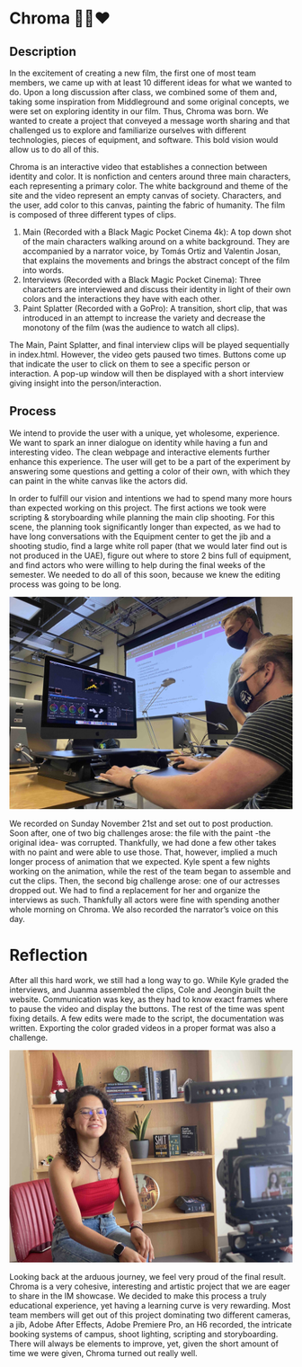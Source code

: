 # Chroma 💛💙❤️


## Description 

In the excitement of creating a new film, the first one of most team members, we came up with at least 10 different ideas for what we wanted to do. Upon a long discussion after class, we combined some of them and, taking some inspiration from Middleground and some original concepts, we were set on exploring identity in our film. Thus, Chroma was born. We wanted to create a project that conveyed a message worth sharing and that challenged us to explore and familiarize ourselves with different technologies, pieces of equipment, and software. This bold vision would allow us to do all of this. 

Chroma is an interactive video that establishes a connection between identity and color. It is nonfiction and centers around three main characters, each representing a primary color. The white background and theme of the site and the video represent an empty canvas of society. Characters, and the user, add color to this canvas, painting the fabric of humanity. The film is composed of three different types of clips. 
<ol>
 <li> Main (Recorded with a Black Magic Pocket Cinema 4k): A top down shot of the main characters walking around on a white background.  They are accompanied by a narrator voice, by Tomás Ortiz and Valentin Josan, that explains the movements and brings the abstract concept of the film into words. </li>
 <li> Interviews (Recorded with a Black Magic Pocket Cinema): Three characters are interviewed and discuss their identity in light of their own colors and the interactions they have with each other. </li>
 <li> Paint Splatter (Recorded with a GoPro): A transition, short clip, that was introduced in an attempt to increase the variety and decrease the monotony of the film (was the audience to watch all clips).</li>
</ol>
The Main, Paint Splatter, and final interview clips will be played sequentially in index.html. However, the video gets paused two times. Buttons come up that indicate the user to click on them to see a specific person or interaction. A pop-up window will then be displayed with a short interview giving insight into the person/interaction. 

## Process 

We intend to provide the user with a unique,  yet wholesome, experience. We want to spark an inner dialogue on identity while having a fun and interesting video. The clean webpage and interactive elements further enhance this experience. The user will get to be a part of the experiment by answering some questions and getting a color of their own, with which they can paint in the white canvas like the actors did. 

In order to fulfill our vision and intentions we had to spend many more hours than expected working on this project. The first actions we took were scripting & storyboarding while planning the main clip shooting. For this scene, the planning took significantly longer than expected, as we had to have long conversations with the Equipment center to get the jib and a shooting studio, find a large white roll paper (that we would later find out is not produced in the UAE), figure out where to store 2 bins full of equipment, and find actors who were willing to help during the final weeks of the semester. We needed to do all of this soon, because we knew the editing process was going to be long. 

 ![alt text](/Documentation/Animation.jpg)


We recorded on Sunday November 21st and set out to post production. Soon after, one of two big challenges arose: the file with the paint -the original idea- was corrupted. Thankfully, we had done a few other takes with no paint and were able to use those. That, however, implied a much longer process of animation that we expected. Kyle spent a few nights working on the animation, while the rest of the team began to assemble and cut the clips. Then, the second big challenge arose: one of our actresses dropped out. We had to find a replacement for her and organize the interviews as such. Thankfully all actors were fine with spending another whole morning on Chroma. We also recorded the narrator’s voice on this day.

# Reflection 

After all this hard work, we still had a long way to go. While Kyle graded the interviews, and Juanma assembled the clips, Cole and Jeongin built the website. Communication was key, as they had to know exact frames where to pause the video and display the buttons. The rest of the time was spent fixing details. A few edits were made to the script, the documentation was written. Exporting the color graded videos in a proper format was also a challenge.
 
 ![alt text](/Documentation/Interviews.jpg)

 
Looking back at the arduous journey, we feel very proud of the final result. Chroma is a very cohesive, interesting and artistic project that we are eager to share in the IM showcase. We decided to make this process a truly educational experience, yet having a learning curve is very rewarding. Most team members will get out of this project dominating two different cameras, a jib, Adobe After Effects,  Adobe Premiere Pro, an H6 recorded,  the intricate booking systems of campus, shoot lighting, scripting and storyboarding. There will always be elements to improve, yet, given the short amount of time we were given, Chroma turned out really well. 
